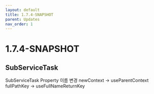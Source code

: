 ```yaml
---
layout: default
title: 1.7.4-SNAPSHOT
parent: Updates
nav_order: 1
---
```


# 1.7.4-SNAPSHOT

## SubServiceTask
SubServiceTask Property 이름 변경
newContext -> useParentContext
fullPathKey -> useFullNameReturnKey
